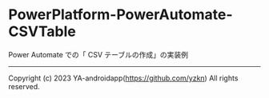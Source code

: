 # PowerPlatform-PowerAutomate-CSVTable

Power Automate での「 CSV テーブルの作成」の実装例

---

Copyright (c) 2023 YA-androidapp(https://github.com/yzkn) All rights reserved.
